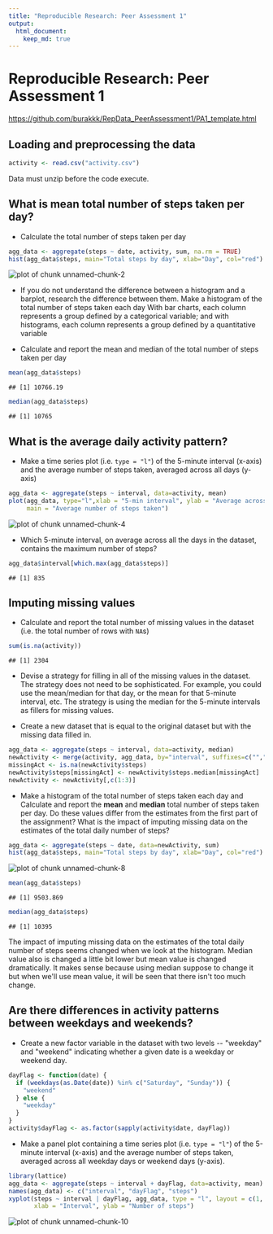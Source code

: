 ```yaml
---
title: "Reproducible Research: Peer Assessment 1"
output: 
  html_document:
    keep_md: true
---
```


Reproducible Research: Peer Assessment 1
========================================
https://github.com/burakkk/RepData_PeerAssessment1/PA1_template.html  

## Loading and preprocessing the data

```r
activity <- read.csv("activity.csv")
```
Data must unzip before the code execute.

## What is mean total number of steps taken per day?
- Calculate the total number of steps taken per day

```r
agg_data <- aggregate(steps ~ date, activity, sum, na.rm = TRUE)
hist(agg_data$steps, main="Total steps by day", xlab="Day", col="red")
```

![plot of chunk unnamed-chunk-2](figure/unnamed-chunk-2-1.png) 

- If you do not understand the difference between a histogram and a barplot, research the difference between them. Make a histogram of the total number of steps taken each day
With bar charts, each column represents a group defined by a categorical variable; and with histograms, each column represents a group defined by a quantitative variable

- Calculate and report the mean and median of the total number of steps taken per day

```r
mean(agg_data$steps)
```

```
## [1] 10766.19
```

```r
median(agg_data$steps)
```

```
## [1] 10765
```

## What is the average daily activity pattern?
- Make a time series plot (i.e. `type = "l"`) of the 5-minute
   interval (x-axis) and the average number of steps taken, averaged
   across all days (y-axis)

```r
agg_data <- aggregate(steps ~ interval, data=activity, mean)
plot(agg_data, type="l",xlab = "5-min interval", ylab = "Average across all days (Steps)", 
     main = "Average number of steps taken")
```

![plot of chunk unnamed-chunk-4](figure/unnamed-chunk-4-1.png) 

- Which 5-minute interval, on average across all the days in the dataset, contains the maximum number of steps?

```r
agg_data$interval[which.max(agg_data$steps)]
```

```
## [1] 835
```

## Imputing missing values
- Calculate and report the total number of missing values in the
   dataset (i.e. the total number of rows with `NA`s)

```r
sum(is.na(activity))
```

```
## [1] 2304
```
- Devise a strategy for filling in all of the missing values in the
   dataset. The strategy does not need to be sophisticated. For
   example, you could use the mean/median for that day, or the mean
   for that 5-minute interval, etc.
The strategy is using the median for the 5-minute intervals as fillers for missing values.


- Create a new dataset that is equal to the original dataset but with
   the missing data filled in.

```r
agg_data <- aggregate(steps ~ interval, data=activity, median)
newActivity <- merge(activity, agg_data, by="interval", suffixes=c("",".median"))
missingAct <- is.na(newActivity$steps)
newActivity$steps[missingAct] <- newActivity$steps.median[missingAct]
newActivity <- newActivity[,c(1:3)]
```
- Make a histogram of the total number of steps taken each day and
   Calculate and report the **mean** and **median** total number of
   steps taken per day. Do these values differ from the estimates from
   the first part of the assignment? What is the impact of imputing
   missing data on the estimates of the total daily number of steps?

```r
agg_data <- aggregate(steps ~ date, data=newActivity, sum)
hist(agg_data$steps, main="Total steps by day", xlab="Day", col="red")
```

![plot of chunk unnamed-chunk-8](figure/unnamed-chunk-8-1.png) 

```r
mean(agg_data$steps)
```

```
## [1] 9503.869
```

```r
median(agg_data$steps)
```

```
## [1] 10395
```
The impact of imputing missing data on the estimates of the total daily number of steps seems changed  when we look at the histogram. Median value also is changed a little bit lower but mean value is changed dramatically. It makes sense because using median suppose to change it but when we'll use mean value, it will be seen that there isn't too much change. 

## Are there differences in activity patterns between weekdays and weekends?
- Create a new factor variable in the dataset with two levels --
   "weekday" and "weekend" indicating whether a given date is a
   weekday or weekend day.


```r
dayFlag <- function(date) {
  if (weekdays(as.Date(date)) %in% c("Saturday", "Sunday")) {
    "weekend"
  } else {
    "weekday"
  }
}
activity$dayFlag <- as.factor(sapply(activity$date, dayFlag))
```

- Make a panel plot containing a time series plot (i.e. `type = "l"`)
   of the 5-minute interval (x-axis) and the average number of steps
   taken, averaged across all weekday days or weekend days
   (y-axis).

```r
library(lattice)
agg_data <- aggregate(steps ~ interval + dayFlag, data=activity, mean)
names(agg_data) <- c("interval", "dayFlag", "steps")
xyplot(steps ~ interval | dayFlag, agg_data, type = "l", layout = c(1, 2), 
       xlab = "Interval", ylab = "Number of steps")
```

![plot of chunk unnamed-chunk-10](figure/unnamed-chunk-10-1.png) 
